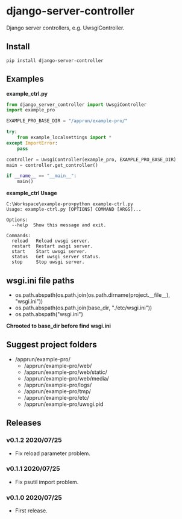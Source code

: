 # django-server-controller

Django server controllers, e.g. UwsgiController.

## Install

```shell
pip install django-server-controller
```

## Examples

**example_ctrl.py**

```python
from django_server_controller import UwsgiController
import example_pro

EXAMPLE_PRO_BASE_DIR = "/apprun/example-pro/"

try:
    from example_localsettings import *
except ImportError:
    pass

controller = UwsgiController(example_pro, EXAMPLE_PRO_BASE_DIR)
main = controller.get_controller()

if __name__ == "__main__":
    main()
```

**example_ctrl Usage**

```shell
C:\Workspace\example-pro>python example-ctrl.py
Usage: example-ctrl.py [OPTIONS] COMMAND [ARGS]...

Options:
  --help  Show this message and exit.

Commands:
  reload   Reload uwsgi server.
  restart  Restart uwsgi server.
  start    Start uwsgi server.
  status   Get uwsgi server status.
  stop     Stop uwsgi server.
```

## wsgi.ini file paths

- os.path.abspath(os.path.join(os.path.dirname(project.&#95;&#95;file&#95;&#95;), "wsgi.ini"))
- os.path.abspath(os.path.join(base_dir, "./etc/wsgi.ini"))
- os.path.abspath("wsgi.ini")

**Chrooted to base_dir before find wsgi.ini**

## Suggest project folders

- /apprun/example-pro/
   - /apprun/example-pro/web/
   - /apprun/example-pro/web/static/
   - /apprun/example-pro/web/media/
   - /apprun/example-pro/logs/
   - /apprun/example-pro/tmp/
   - /apprun/example-pro/etc/
   - /apprun/example-pro/uwsgi.pid

## Releases

### v0.1.2 2020/07/25

- Fix reload parameter problem.

### v0.1.1 2020/07/25

- Fix psutil import problem.

### v0.1.0 2020/07/25

- First release.
